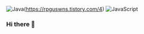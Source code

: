 ![Java](https://img.shields.io/badge/java-%23ED8B00.svg?style=for-the-badge&logo=java&logoColor=white)(https://rpguswns.tistory.com/4)
![JavaScript](https://img.shields.io/badge/javascript-%23323330.svg?style=for-the-badge&logo=javascript&logoColor=%23F7DF1E)

### Hi there 👋



<!--
**kyebalza/kyebalza** is a ✨ _special_ ✨ repository because its `README.md` (this file) appears on your GitHub profile.

Here are some ideas to get you started:

- 🔭 I’m currently working on ...
- 🌱 I’m currently learning ...
- 👯 I’m looking to collaborate on ...
- 🤔 I’m looking for help with ...
- 💬 Ask me about ...
- 📫 How to reach me: ...
- 😄 Pronouns: ...
- ⚡ Fun fact: ...
-->
